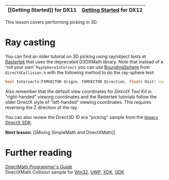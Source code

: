 |[[Getting Started]] for DX11|[Getting Started](https://github.com/microsoft/DirectXTK12/wiki/Getting-Started) for DX12|
|---|---|

This lesson covers performing picking in 3D.

# Ray casting

You can find an older tutorial on 3D picking using ray/object tests at [Rastertek](http://rastertek.com/dx11tut47.html) that uses the deprecated D3DXMath library. Note that instead of a 'roll your own' ``RaySphereIntersect`` you can use [BoundingSphere](https://docs.microsoft.com/windows/win32/api/directxcollision/ns-directxcollision-boundingsphere) from ``DirectXCollision.h`` with the following method to do the ray-sphere test:

```cpp
bool Intersects(FXMVECTOR Origin, FXMVECTOR Direction, float& Dist) const;
```

Also remember that the default view coordinates for *DirectX Tool Kit* is "right-handed" viewing coordinates and the Rastertek tutorials follow the older DirectX style of "left-handed" viewing coordinates. This requires reversing the Z direction of the ray.

You can also review the Direct3D 10 era "picking" sample from the [legacy DirectX SDK](https://github.com/walbourn/directx-sdk-legacy-samples/tree/main/Direct3D10/Pick10).

**Next lesson**: [[Mixing SimpleMath and DirectXMath]]

# Further reading

[DirectMath Programmer's Guide](https://docs.microsoft.com/windows/win32/dxmath/ovw-xnamath-reference)  
DirectXMath Collision sample for [Win32](https://github.com/walbourn/directx-sdk-samples/tree/main/Collision), [UWP](https://github.com/microsoft/Xbox-ATG-Samples/tree/main/UWPSamples/System/CollisionUWP), [XDK](https://github.com/microsoft/Xbox-ATG-Samples/tree/main/XDKSamples/System/Collision), [GDK](https://github.com/microsoft/Xbox-GDK-Samples/tree/main/Samples/System/Collision)
